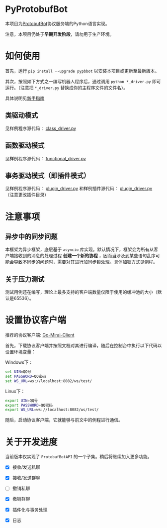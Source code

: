 # PyProtobufBot

本项目为[ProtobufBot](https://github.com/ProtobufBot/onebot_idl)协议服务端的Python语言实现。

注意，本项目仍处于**早期开发阶段**，请勿用于生产环境。

# 如何使用

首先，运行 `pip install --upgrade pypbbot` 以安装本项目或更新至最新版本。

其次，按照如下方式之一编写机器人程序后，通过调用 `python *_driver.py` 即可运行。（注意把 `*_driver.py` 替换成你的主程序文件的文件名）。

具体说明见[新手指南](https://phikn1ght.github.io/2021/02/01/beginners-guide-for-pypbbot/)

## 类驱动模式

见样例程序源代码： [class_driver.py](https://github.com/PHIKN1GHT/pypbbot/blob/main/examples/class_driver.py)

## 函数驱动模式

见样例程序源代码： [functional_driver.py](https://github.com/PHIKN1GHT/pypbbot/blob/main/examples/functional_driver.py)

## 事务驱动模式（即插件模式）

见样例程序源代码： [plugin_driver.py](https://github.com/PHIKN1GHT/pypbbot/blob/main/examples/plugin_driver.py) 和样例插件源代码： [plugin_driver.py](https://github.com/PHIKN1GHT/pypbbot/blob/main/examples/plugins/counter_plugin.py) （注意更改插件目录）

# 注意事项

## 异步中的同步问题

本框架为异步框架，底层基于 `asyncio` 库实现。默认情况下，框架会为所有从客户端接收到的消息的处理过程 **创建一个新的协程** ，因而当涉及到某些语句乱序可能会导致不同步的问题时，需要对其进行加同步锁处理。具体加锁方式见例程。

## 关于压力测试

测试用例还在编写，理论上最多支持的客户端数量仅限于使用的缓冲池的大小（默认是65536）。

# 设置协议客户端 

推荐的协议客户端: [Go-Mirai-Client](https://github.com/ProtobufBot/Go-Mirai-Client)

首先，下载协议客户端并按照文档对其进行编译，随后在控制台中执行以下代码以设置环境变量：

Windows下：

```bat
set UIN=QQ号
set PASSWORD=QQ密码
set WS_URL=ws://localhost:8082/ws/test/
```

Linux下：

```bash
export UIN=QQ号
export PASSWORD=QQ密码
export WS_URL=ws://localhost:8082/ws/test/
```

随后，启动协议客户端，它就能够与前文中的例程进行通信。

# 关于开发进度

当前版本仅实现了 `ProtobufBotAPI` 的一个子集。稍后将继续加入更多功能。

- [x] 接收/发送私聊
- [x] 接收/发送群聊
- [ ] 撤销私聊
- [x] 撤销群聊
- [x] 插件化与事务处理
- [x] 日志


